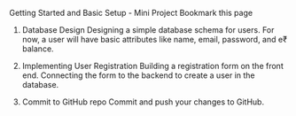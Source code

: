 Getting Started and Basic Setup - Mini Project
Bookmark this page

1. Database Design
   Designing a simple database schema for users.
   For now, a user will have basic attributes like name, email, password, and e₹ balance.

2. Implementing User Registration
   Building a registration form on the front end.
   Connecting the form to the backend to create a user in the database.

3. Commit to GitHub repo
   Commit and push your changes to GitHub.
